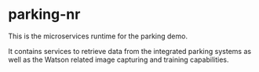 # parking-nr
This is the microservices runtime for the parking demo. 

It contains services to retrieve data from the integrated parking systems as well as the Watson 
related image capturing and training capabilities.